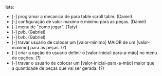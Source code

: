 lista:

- [-] programar a mecanica de para table scroll table. (Daniel)
- [-] configuração de valor maximo e minimo para as peças. (Daniel)
- [-] menu de "como jogar". (Taty)
- [-] pvb. (Gabriel)
- [-] bvb. (Gabriel)
- [-] travar usuario de colocar um [valor-minimo] MAIOR de um [valor-maximo] para as peças. (?)
- [-] criar a opção do usuario definir o [valor-inicial-para-a-mão] no menu de opções. (?)
- [-] travar o usuario de colocar um [valor-inicial-para-a-mão] maior que a quantidade de peças que vai ser gerada. (?)